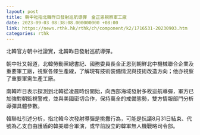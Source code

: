 ```yaml
---
layout: post
title: 朝中社指北韓昨日發射巡航導彈　金正恩視察軍工廠
date: 2023-09-03 08:38:08.000000000 +08:00
link: https://news.rthk.hk/rthk/ch/component/k2/1716531-20230903.htm
categories: rthk
---
```


北韓官方朝中社證實，北韓昨日發射巡航導彈。

朝中社又報道，北韓勞動黨總書記、國務委員長金正恩到朝鮮北中機械聯合企業及重要軍工廠，視察各條生產線，了解現有技術裝備情況與技術改造方向；他亦視察了重要軍需生產工廠。

南韓昨日表示探測到北韓從凌晨時份開始，向西部海域發射多枚巡航導彈，軍方已加強對朝監視警戒，並與美國密切合作，保持萬全的戒備態勢，雙方情報部門分析導彈具體參數。

韓聯社引述分析，指北韓今次發射導彈是挑釁行為，可能是抗議8月31日結束、代號為乙支自由護盾的韓美聯合軍演，或早前設立的韓軍無人機戰略司令部。
